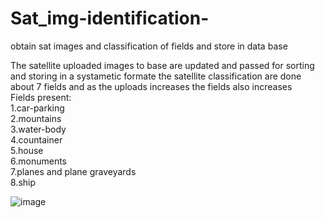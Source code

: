 # Sat_img-identification-
obtain sat images and classification of fields and store in data base

The satellite uploaded images to base are updated and passed for sorting and storing in a systametic formate
the satellite classification are done about 7 fields and as the uploads increases the fields also increases<br />
Fields present:<br />
1.car-parking <br />
2.mountains <br />
3.water-body<br />
4.countainer <br />
5.house<br />
6.monuments<br />
7.planes and plane graveyards<br />
8.ship<br />


![image](https://user-images.githubusercontent.com/77600063/161415085-48914591-4317-4605-b418-d22f00184915.png)
